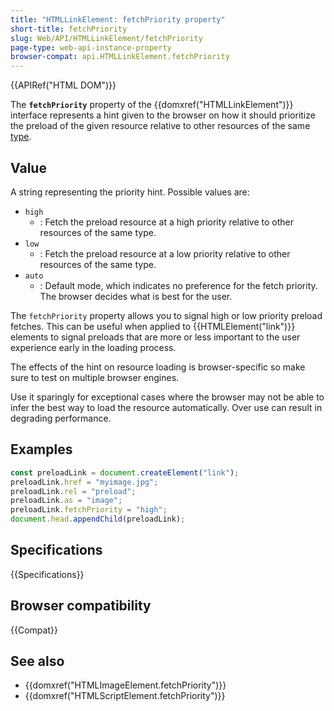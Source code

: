 ```yaml
---
title: "HTMLLinkElement: fetchPriority property"
short-title: fetchPriority
slug: Web/API/HTMLLinkElement/fetchPriority
page-type: web-api-instance-property
browser-compat: api.HTMLLinkElement.fetchPriority
---
```


{{APIRef("HTML DOM")}}

The **`fetchPriority`** property of the
{{domxref("HTMLLinkElement")}} interface represents a hint given to the browser
on how it should prioritize the preload of the given resource relative to other
resources of the same
[type](/en-US/docs/Web/HTML/Attributes/rel/preload#what_types_of_content_can_be_preloaded).

## Value

A string representing the priority hint. Possible values are:

- `high`
  - : Fetch the preload resource at a high priority relative to other resources
    of the same type.
- `low`
  - : Fetch the preload resource at a low priority relative to other resources of
    the same type.
- `auto`
  - : Default mode, which indicates no preference for
    the fetch priority. The browser decides what is best for the user.

The `fetchPriority` property allows you to signal high or low priority preload
fetches. This can be useful when applied to {{HTMLElement("link")}} elements
to signal preloads that are more or less important to the user experience early
in the loading process.

The effects of the hint on resource loading is browser-specific so make sure to
test on multiple browser engines.

Use it sparingly for exceptional cases where the browser may not be able to
infer the best way to load the resource automatically. Over use can result in
degrading performance.

## Examples

```js
const preloadLink = document.createElement("link");
preloadLink.href = "myimage.jpg";
preloadLink.rel = "preload";
preloadLink.as = "image";
preloadLink.fetchPriority = "high";
document.head.appendChild(preloadLink);
```

## Specifications

{{Specifications}}

## Browser compatibility

{{Compat}}

## See also

- {{domxref("HTMLImageElement.fetchPriority")}}
- {{domxref("HTMLScriptElement.fetchPriority")}}
